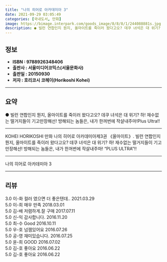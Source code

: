 ```yaml
---
title: "나의 히어로 아카데미아 3"
date: 2021-09-29 03:05:49
categories: [국내도서, 만화]
image: https://bimage.interpark.com/goods_image/8/8/8/1/244088881s.jpg
description: ● 빌런 연합인지 뭔지, 올마이트를 죽이러 왔다고오? 데쿠 녀석은 대 위기? 하! 재수없는 떨거지들이 기고만장해선! 방해되는 놈들은, 내가 한꺼번에 작살내주마!Plus Ultra!!
---
```


## **정보**

- **ISBN : 9788926348406**
- **출판사 : 서울미디어코믹스(서울문화사)**
- **출판일 : 20150930**
- **저자 : 호리코시 코헤이(Horikoshi Kohei)**

------



## **요약**

●  빌런 연합인지 뭔지, 올마이트를 죽이러 왔다고오? 데쿠 녀석은 대 위기?  하! 재수없는 떨거지들이 기고만장해선! 방해되는 놈들은, 내가 한꺼번에 작살내주마!Plus Ultra!!

------

KOHEI HORIKOSHI 만화 나의 히어로 아카데미아제3권 《올마이트》. 빌런 연합인지 뭔지, 올마이트를 죽이러 왔다고오? 데쿠 녀석은 대 위기? 하! 재수없는 떨거지들이 기고만장해선!  방해되는 놈들은, 내가 한꺼번에 작살내주마! “PLUS ULTRA”!!

------


나의 히어로 아카데미아 3 

------


## **리뷰** 

3.0 이-화 컬러 였으면 더 좋은텐데.. 2021.03.29 <br/>5.0 이-희 매우 만족 2018.03.01 <br/>5.0 김-배 저렴하게.잘 구매 2017.07.11 <br/>5.0 신-익 감사합니다. 2016.11.20 <br/>5.0 최-수 Good 2016.10.11 <br/>5.0 우-호 넘잼있어요 2016.07.26 <br/>5.0 공-영 재미있습니다. 2016.07.25 <br/>5.0 윤-희 GOOD 2016.07.02 <br/>5.0 김-호 좋아요 2016.06.22 <br/>5.0 김-호 좋아요 2016.06.22 <br/>